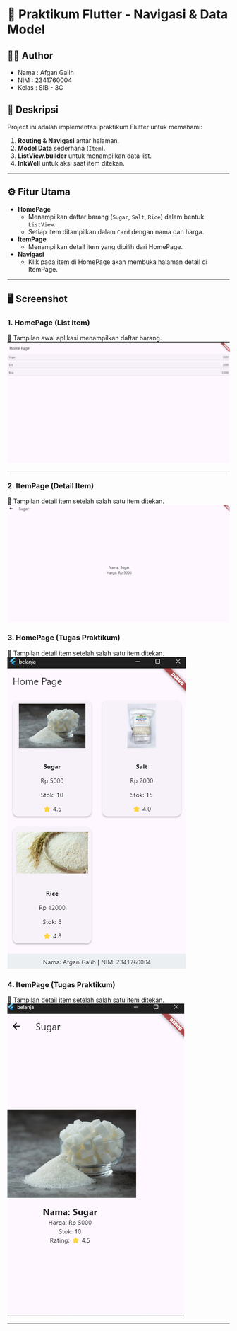 # 🛒 Praktikum Flutter - Navigasi & Data Model

## 👨‍💻 Author
- Nama  : Afgan Galih
- NIM   : 2341760004  
- Kelas : SIB - 3C  


## 📌 Deskripsi
Project ini adalah implementasi praktikum Flutter untuk memahami:
1. **Routing & Navigasi** antar halaman.
2. **Model Data** sederhana (`Item`).
3. **ListView.builder** untuk menampilkan data list.
4. **InkWell** untuk aksi saat item ditekan.



---

## ⚙️ Fitur Utama
- **HomePage**
  - Menampilkan daftar barang (`Sugar`, `Salt`, `Rice`) dalam bentuk `ListView`.
  - Setiap item ditampilkan dalam `Card` dengan nama dan harga.
- **ItemPage**
  - Menampilkan detail item yang dipilih dari HomePage.
- **Navigasi**
  - Klik pada item di HomePage akan membuka halaman detail di ItemPage.

---

## 🖥️ Screenshot

### 1. HomePage (List Item)
📸 Tampilan awal aplikasi menampilkan daftar barang.
![Screenshot HomePage](images/home_page_final.png)

---

### 2. ItemPage (Detail Item)
📸 Tampilan detail item setelah salah satu item ditekan.
![Screenshot ItemPage](images/item_page_final.png)

### 3. HomePage (Tugas Praktikum)
📸 Tampilan detail item setelah salah satu item ditekan.
![Screenshot ItemPage](images/home_page_tugasPrak.png)

### 4. ItemPage (Tugas Praktikum)
📸 Tampilan detail item setelah salah satu item ditekan.
![Screenshot ItemPage](images/item_page_tugasPrak.png)

---


